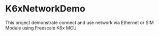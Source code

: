 # K6xNetworkDemo
This project demonstrate connect and use network via Ethernet or SIM Module using Freescale K6x MCU 
